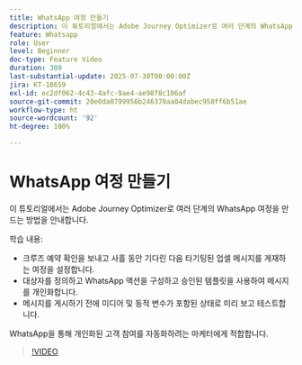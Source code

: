 ```yaml
---
title: WhatsApp 여정 만들기
description: 이 튜토리얼에서는 Adobe Journey Optimizer로 여러 단계의 WhatsApp 여정을 만드는 방법을 안내합니다.
feature: Whatsapp
role: User
level: Beginner
doc-type: Feature Video
duration: 309
last-substantial-update: 2025-07-30T00:00:00Z
jira: KT-18659
exl-id: ec2df062-4c43-4afc-9ae4-ae98f8c106af
source-git-commit: 20e0da0799956b246370aa04dabec958ff6b51ae
workflow-type: ht
source-wordcount: '92'
ht-degree: 100%

---
```


# WhatsApp 여정 만들기

이 튜토리얼에서는 Adobe Journey Optimizer로 여러 단계의 WhatsApp 여정을 만드는 방법을 안내합니다.

학습 내용:

* 크루즈 예약 확인을 보내고 사흘 동안 기다린 다음 타기팅된 업셀 메시지를 게재하는 여정을 설정합니다.
* 대상자를 정의하고 WhatsApp 액션을 구성하고 승인된 템플릿을 사용하여 메시지를 개인화합니다.
* 메시지를 게시하기 전에 미디어 및 동적 변수가 포함된 상태로 미리 보고 테스트합니다.

WhatsApp을 통해 개인화된 고객 참여를 자동화하려는 마케터에게 적합합니다.

>[!VIDEO](https://video.tv.adobe.com/v/3470289/?learn=on&enablevpops&captions=kor)

